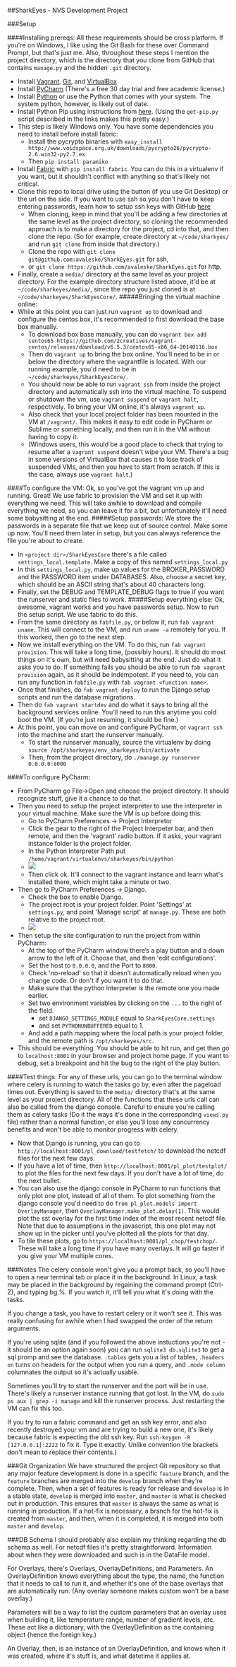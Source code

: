 ##SharkEyes - NVS Development Project

###Setup

####Installing prereqs:
All these requirements should be cross platform. If you're on Windows, I like using the Git Bash for these over Command Prompt, but that's just me. Also, throughout these steps I mention the project directory, which is the directory that you clone from GitHub that contains `manage.py` and the hidden `.git` directory.
- Install [Vagrant](http://www.vagrantup.com), [Git](http://git-scm.com/), and [VirtualBox](https://www.virtualbox.org/wiki/Downloads)
- Install [PyCharm](http://www.jetbrains.com/pycharm/) (There's a free 30 day trial and free academic license.)
- Install [Python](https://www.python.org/) or use the Python that comes with your system. The system python, however, is likely out of date.    
- Install Python Pip using instructions from [here](https://pip.pypa.io/en/latest/installing.html). (Using the `get-pip.py` script described in the links makes this pretty easy.)
- This step is likely Windows only. You have some dependencies you need to install before install fabric:
  - Install the pycrypto binaries with `easy_install http://www.voidspace.org.uk/downloads/pycrypto26/pycrypto-2.6.win32-py2.7.ex`
  - Then `pip install paramiko`
- Install [Fabric](http://www.fabfile.org/installing.html) with `pip install fabric`. You can do this in a virtualenv if you want, but it shouldn't conflict with anything so that's likely not critical.
- Clone this repo to local drive using the button (if you use Git Desktop) or the url on the side. If you want to use ssh so you don't have to keep entering passwords, learn how to setup ssh keys with GitHub  [here](https://help.github.com/articles/generating-ssh-keys/)
  - When cloning, keep in mind that you'll be adding a few directories at the same level as the project directory, so cloning the recommended approach is to make a directory for the project, cd into that, and then clone the repo. (So for example, create directory at `~/code/sharkyes/` and run `git clone` from inside that directory.)
  - Clone the repo with `git clone git@github.com:avaleske/SharkEyes.git` for ssh,
  - or `git clone https://github.com/avaleske/SharkEyes.git` for http.
- Finally, create a `media/` directory at the same level as your project directory. For the example directory structure listed above, it'd be at `~/code/sharkeyes/media/`, since the repo you just cloned is at `~/code/sharkeyes/SharkEyesCore/`.
#####Bringing the virtual machine online:
- While at this point you can just run `vagrant up`  to download and configure the centos box, it's recommended to first download the base box manually.
  - To download box base manually, you can do `vagrant box add centos65 https://github.com/2creatives/vagrant-centos/releases/download/v6.5.3/centos65-x86_64-20140116.box`
  - Then do `vagrant up` to bring the box online. You'll need to be in or below the directory where the vagrantfile is located. With our running example, you'd need to be in `~/code/sharkeyes/SharkEyesCore/`.
  - You should now be able to run `vagrant ssh` from inside the project directory and automatically ssh into the virtual machine. To suspend or shutdown the vm, use `vagrant suspend` or `vagrant halt`, respectively. To bring your VM online, it's always `vagrant up`.
  - Also check that your local project folder has been mounted in the VM at `/vagrant/`. This makes it easy to edit code in PyCharm or Sublime or something locally, and then run it in the VM without having to copy it.
  - (Windows users, this would be a good place to check that trying to resume after a `vagrant suspend` doesn't wipe your VM. There's a bug in some versions of VirtualBox that causes it to lose track of suspended VMs, and then you have to start from scratch. If this is the case, always use `vagrant halt`.)

####To configure the VM:
Ok, so you've got the vagrant vm up and running. Great! We use fabric to provision the VM and set it up with everything we need. This will take awhile to download and compile everything we need, so you can leave it for a bit, but unfortunately it'll need some babysitting at the end.
#####Setup passwords:
We store the passwords in a separate file that we keep out of source control. Make some up now. You'll need them later in setup, but you can always reference the file you're about to create.
- In `<project dir>/SharkEyesCore` there's a file called `settings_local.template`. Make a copy of this named `settings_local.py`
- In this `settings_local.py`, make up values for the BROKER_PASSWORD and the PASSWORD item under DATABASES. Also, choose a secret key, which should be an ASCII string that's about 40 characters long.
- Finally, set the DEBUG and TEMPLATE_DEBUG flags to true if you want the runserver and static files to work.
#####Setup everything else:
Ok, awesome, vagrant works and you have passwords setup. Now to run the setup script. We use fabric to do this.
- From the same directory as `fabfile.py`, or below it, run `fab vagrant uname`. This will connect to the VM, and run `uname -a` remotely for you. If this worked, then go to the next step.
- Now we install everything on the VM. To do this, run `fab vagrant provision`. This will take a long time, (possibly hours). It should do most things on it's own, but will need babysitting at the end. Just do what it asks you to do. If something fails you should be able to run `fab vagrant provision` again, as it should be indempotent. If you need to, you can run any function in `fabfile.py` with `fab vagrant <function name>`.
- Once that finishes, do `fab vagrant deploy` to run the Django setup scripts and run the database migrations.
- Then do `fab vagrant startdev` and do what it says to bring all the background services online. You'll need to run this anytime you cold boot the VM. (If you're just resuming, it should be fine.)
- At this point, you can move on and configure PyCharm, or `vagrant ssh` into the machine and start the runserver manually.
  - To start the runserver manually, source the virtualenv by doing `source /opt/sharkeyes/env_sharkeyes/bin/activate`
  - Then, from the project directory, do `./manage.py runserver 0.0.0.0:8000`

####To configure PyCharm:
- From PyCharm go File->Open and choose the project directory. It should recognize stuff, give it a chance to do that.
- Then you need to setup the project interpreter to use the interpreter in your virtual machine. Make sure the VM is up before doing this:
  - Go to PyCharm Preferences -> Project Interpretor
  - Click the gear to the right of the Project Interpeter bar, and then remote, and then the 'vagrant' radio button. If it asks, your vagrant instance folder is the project folder.
  - In the Python Interpreter Path put `/home/vagrant/virtualenvs/sharkeyes/bin/python`
  - <img src="resources/configure_interpreter.png?raw=true">
  - Then click ok. It'll connect to the vagrant instance and learn what's installed there, which might take a minute or two.
- Then go to PyCharm Preferences -> Django.
  - Check the box to enable Django.
  - The project root is your project folder. Point 'Settings' at `settings.py`, and point 'Manage script' at `manage.py`. These are both relative to the project root.
  - <img src="resources/pycharm_django.png?raw=true">
- Then setup the site configuration to run the project from within PyCharm:
  - At the top of the PyCharm window there’s a play button and a down arrow to the left of it. Choose that, and then 'edit configurations'.
  - Set the host to `0.0.0.0`, and the Port to `8000`.
  - Check 'no-reload' so that it doesn’t automatically reload when you change code. Or don't if you want it to do that.
  - Make sure that the python interpreter is the remote one you made earlier.
  - Set two environment variables by clicking on the `...` to the right of the field.
    - set `DJANGO_SETTINGS_MODULE` equal to `SharkEyesCore.settings`
    - and set `PYTHONUNBUFFERED` equal to 1.
  - And add a path mapping where the local path is your project folder, and the remote path is `/opt/sharkeyes/src`.
- This should be everything. You should be able to hit run, and get then go to `localhost:8001` in your browser and project home page. If you want to debug, set a breakpoint and hit the bug to the right of the play button.

####Test things:
For any of these urls, you can go to the terminal window where celery is running to watch the tasks go by, even after the pageload times out. Everything is saved to the `media/` directory that's at the same level as your project directory. All of the functions that these urls call can also be called from the django console. Careful to ensure you're calling them as celery tasks (Do it the ways it's done in the corresponding `views.py` file) rather than a normal function, or else you'll lose any concurrency benefits and won't be able to monitor progress with celery.
- Now that Django is running, you can go to `http://localhost:8001/pl_download/testfetch/` to download the netcdf files for the next few days.
- If you have a lot of time, then `http://localhost:8001/pl_plot/testplot/` to plot the files for the next few days. If you don't have a lot of time, do the next bullet.
- You can also use the django console in PyCharm to run functions that only plot one plot, instead of all of them. To plot something from the django console you'd need to do `from pl_plot.models import OverlayManager`, then `OverlayManager.make_plot.delay(1)`. This would plot the sst overlay for the first time index of the most recent netcdf file. Note that due to assumptions in the javascript, this one plot may not show up in the picker until you've plotted all the plots for that day.
- To tile these plots, go to `https://localhost:8001/pl_chop/testchop/`. These will take a long time if you have many overlays. It will go faster if you give your VM multiple cores.

###Notes
The celery console won't give you a prompt back, so you'll have to open a new terminal tab or place it in the background. In Linux, a task may be placed in the background by regaining the command prompt (Ctrl-Z), and typing bg %<task number>. If you watch it, it'll tell you what it's doing with the tasks.

If you change a task, you have to restart celery or it won't see it. This was really confusing for awhile when I had swapped the order of the return arguments.

If you're using sqlite (and if you followed the above instuctions you're not - it should be an option again soon) you can run `sqlite3 db.sqlite3` to get a sql promp and see the database. `.tables` gets you a list of tables, `.headers on` turns on headers for the output when you run a query, and `.mode column` columnates the output so it's actually usable.

Sometimes you'll try to start the runserver and the port will be in use. There's likely a runserver instance running that got lost. In the VM, do `sudo ps aux | grep -i manage` and kill the runserver process. Just restarting the VM can fix this too.

If you try to run a fabric command and get an ssh key error, and also recently destroyed your vm and are trying to build a new one, it's likely because fabric is expecting the old ssh key. Run `ssh-keygen -R [127.0.0.1]:2222` to fix it. Type it exactly. Unlike convention the brackets don't mean to replace their contents.)

###Git Organization
We have structured the project Git repository so that any major feature development is done in a specific `feature` branch, and the `feature` branches are merged into the `develop` branch when they're complete. Then, when a set of features is ready for release and `develop` is in a stable state, `develop` is merged into `master`, and `master` is what is checked out in production. This ensures that `master` is always the same as what is running in production. If a hot-fix is necessary, a branch for the hot-fix is created from `master`, and then, when it is completed, it is merged into both `master` and `develop`.

###DB Schema
I should probably also explain my thinking regarding the db schema as well.
For netcdf files it's pretty straightforward. Information about when they were downloaded and such is in the DataFile model.

For Overlays, there's Overlays, OverlayDefinitions, and Parameters. An OverlayDefinition knows everything about the type, the name, the function that it needs to call to run it, and whether it's one of the base overlays that are automatically run. (Any overlay someone makes custom won't be a base overlay.)

Parameters will be a way to list the custom parameters that an overlay uses when building it, like temperature range, number of gradient levels, etc. These act like a dictionary, with the OverlayDefinition as the containing object (hence the foreign key.)

An Overlay, then, is an instance of an OverlayDefinition, and knows when it was created, where it's stuff is, and what datetime it applies at.
